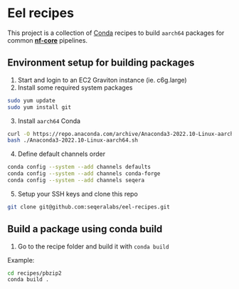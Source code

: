 # Eel recipes

This project is a collection of [Conda](https://www.anaconda.com/products/distribution) recipes to build `aarch64` packages for common [**nf-core**](https://nf-co.re/) pipelines.

## Environment setup for building packages

1. Start and login to an EC2 Graviton instance (ie. c6g.large)
2. Install some required system packages
```bash
sudo yum update
sudo yum install git
```
3. Install `aarch64` Conda
```bash
curl -O https://repo.anaconda.com/archive/Anaconda3-2022.10-Linux-aarch64.sh
bash ./Anaconda3-2022.10-Linux-aarch64.sh
```
4. Define default channels order
```bash
conda config --system --add channels defaults
conda config --system --add channels conda-forge
conda config --system --add channels seqera
```

5. Setup your SSH keys and clone this repo
```bash
git clone git@github.com:seqeralabs/eel-recipes.git
```

## Build a package using conda build

1. Go to the recipe folder and build it with `conda build`

Example:
```bash
cd recipes/pbzip2
conda build .
```




